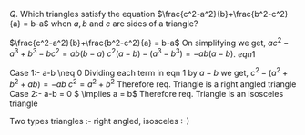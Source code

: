 $Q.$ Which triangles satisfy the equation $\frac{c^2-a^2}{b}+\frac{b^2-c^2}{a} = b-a$ when $a, b$ and $c$ are sides of a triangle?

$\frac{c^2-a^2}{b}+\frac{b^2-c^2}{a} = b-a$
On simplifying we get,
$ac^2-a^3+b^3-bc^2 = ab(b-a)$
$c^2(a-b) - (a^3-b^3)= -ab(a-b)$. $eqn 1$

Case 1:- a-b \neq 0
Dividing each term in eqn $1$ by $a-b$ we get,
$c^2 - (a^2+b^2+ab) = -ab$
$c^2 = a^2 + b^2$
Therefore req. Triangle is a right angled triangle
Case 2:- a-b = 0
$ \implies a = b$
Therefore req. Triangle is an isosceles triangle

Two types triangles :- right angled, isosceles :-)
